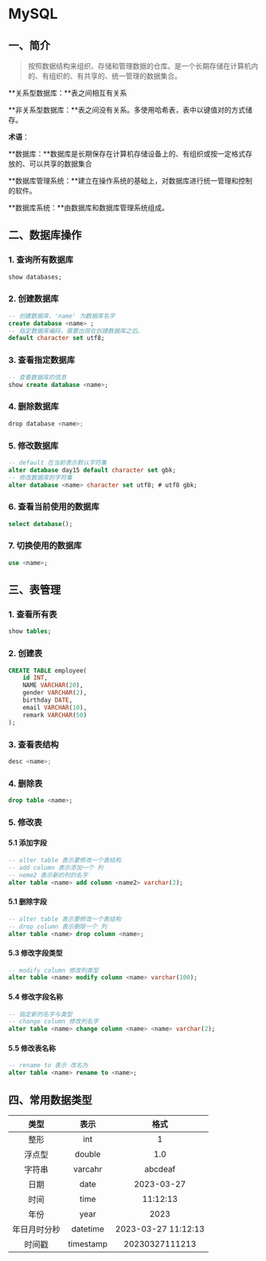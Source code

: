 # MySQL

## 一、简介

> 按照数据结构来组织、存储和管理数据的仓库。是一个长期存储在计算机内的、有组织的、有共享的、统一管理的数据集合。



**关系型数据库：**表之间相互有关系

**非关系型数据库：**表之间没有关系。多使用哈希表，表中以键值对的方式储存。



**术语**：

**数据库：**数据库是长期保存在计算机存储设备上的、有组织或按一定格式存放的、可以共享的数据集合 

**数据库管理系统：**建立在操作系统的基础上，对数据库进行统一管理和控制的软件。

**数据库系统：**由数据库和数据库管理系统组成。



## 二、数据库操作

### 1. 查询所有数据库

```sql
show databases;
```



### 2. 创建数据库

```sql
-- 创建数据库，'name' 为数据库名字
create database <name> ;
-- 指定数据库编码，需要出现在创建数据库之后。
default character set utf8;
```



### 3. 查看指定数据库

```sql
-- 查看数据库的信息
show create database <name>;
```



### 4. 删除数据库

```java
drop database <name>;
```



### 5. 修改数据库

```sql
-- default 在当前表示默认字符集
alter database day15 default character set gbk;
-- 修改数据库的字符集
alter database <name> character set utf8; # utf8 gbk;
```



### 6. 查看当前使用的数据库

```sql
select database();
```



### 7. 切换使用的数据库

```sql
use <name>;
```



## 三、表管理

### 1. 查看所有表

```sql
show tables;
```



### 2. 创建表

```sql
CREATE TABLE employee(
	id INT,
	NAME VARCHAR(20),
	gender VARCHAR(2),
	birthday DATE,
	email VARCHAR(10),
	remark VARCHAR(50)
);
```



### 3. 查看表结构

```java
desc <name>;
```



### 4. 删除表

```sql
drop table <name>;
```



### 5. 修改表

#### 5.1 添加字段

```sql
-- alter table 表示要修改一个表结构
-- add column 表示添加一个 列
-- neme2 表示新的列的名字
alter table <name> add column <name2> varchar(2);
```



#### 5.1 删除字段

```sql
-- alter table 表示要修改一个表结构
-- drop column 表示删除一个 列
alter table <name> drop column <name>;
```



#### 5.3 修改字段类型

```sql
-- modify column 修改列类型
alter table <name> modify column <name> varchar(100);
```



#### 5.4 修改字段名称

```sql
-- 指定新的名字与类型
-- change column 修改列名字
alter table <name> change column <name> <name> varchar(2);
```



#### 5.5 修改表名称

```sql
-- rename to 表示 改名为
alter table <name> rename to <name>;
```



## 四、常用数据类型

|     类型     |   表示    |        格式         |
| :----------: | :-------: | :-----------------: |
|     整形     |    int    |          1          |
|    浮点型    |  double   |         1.0         |
|    字符串    |  varcahr  |       abcdeaf       |
|     日期     |   date    |     2023-03-27      |
|     时间     |   time    |      11:12:13       |
|     年份     |   year    |        2023         |
| 年日月时分秒 | datetime  | 2023-03-27 11:12:13 |
|    时间戳    | timestamp |   20230327111213    |































